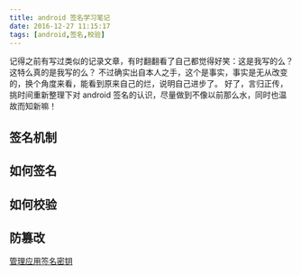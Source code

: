```yaml
---
title: android 签名学习笔记
date: 2016-12-27 11:15:17
tags: [android,签名,校验]
---
```


记得之前有写过类似的记录文章，有时翻翻看了自己都觉得好笑：这是我写的么？这特么真的是我写的么？
不过确实出自本人之手，这个是事实，事实是无从改变的，换个角度来看，能看到原来自己的烂，说明自己进步了。
好了，言归正传，挑时间重新整理下对 android 签名的认识，尽量做到不像以前那么水，同时也温故而知新嘛！

<!-- more -->

## 签名机制

## 如何签名

## 如何校验

## 防篡改



[管理应用签名密钥](
https://support.google.com/googleplay/android-developer/answer/7384423)





